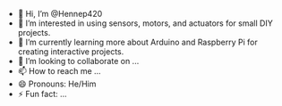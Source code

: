 - 👋 Hi, I’m @Hennep420
- 👀 I’m interested in using sensors, motors, and actuators for small DIY projects.
- 🌱 I’m currently learning more about Arduino and Raspberry Pi for creating interactive projects.
- 💞️ I’m looking to collaborate on ...
- 📫 How to reach me ...
- 😄 Pronouns: He/Him
- ⚡ Fun fact: ...

<!---    
Hennep420/Hennep420 is a ✨ special ✨ repository because its `README.md` (this file) appears on your GitHub profile.
You can click the Preview link to take a look at your changes.
--->
